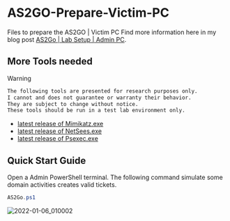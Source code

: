 # AS2GO-Prepare-Victim-PC
Files to prepare the AS2GO | Victim PC
Find more information here in my blog post [AS2Go | Lab Setup | Admin PC](https://herrhozi.com/2022/01/05/as2go-lab-setup-admin-pc/). 

## More Tools needed


Warning
  ```sh
  The following tools are presented for research purposes only. 
  I cannot and does not guarantee or warranty their behavior. 
  They are subject to change without notice. 
  These tools should be run in a test lab environment only.
  ```


- [latest release of Mimikatz.exe](https://github.com/gentilkiwi/mimikatz/releases/)
- [latest release of NetSees.exe](https://www.joeware.net/freetools/tools/netsess/)
- [latest release of Psexec.exe](https://docs.microsoft.com/en-us/sysinternals/downloads/psexec/)




## Quick Start Guide
Open a Admin PowerShell terminal. The following command simulate some domain activities creates valid tickets.
```PowerShell
AS2Go.ps1
```


![2022-01-06_010002](https://user-images.githubusercontent.com/96825160/148306966-d9272075-1912-4cd9-b01f-feb595e3a1e6.png)

